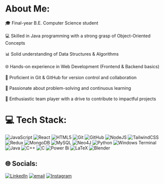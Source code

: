 #  About Me:
🎓 Final-year B.E. Computer Science student<br><br>💻 Skilled in Java programming with a strong grasp of Object-Oriented Concepts<br><br>📊 Solid understanding of Data Structures & Algorithms<br><br>🌐 Hands-on experience in Web Development (Frontend & Backend basics)<br><br>🔧 Proficient in Git & GitHub for version control and collaboration<br><br>🚀 Passionate about problem-solving and continuous learning<br><br>🤝 Enthusiastic team player with a drive to contribute to impactful projects


# 💻 Tech Stack:
![JavaScript](https://img.shields.io/badge/javascript-%23323330.svg?style=plastic&logo=javascript&logoColor=%23F7DF1E) ![React](https://img.shields.io/badge/react-%2320232a.svg?style=plastic&logo=react&logoColor=%2361DAFB) ![HTML5](https://img.shields.io/badge/html5-%23E34F26.svg?style=plastic&logo=html5&logoColor=white) ![Git](https://img.shields.io/badge/git-%23F05033.svg?style=plastic&logo=git&logoColor=white) ![GitHub](https://img.shields.io/badge/github-%23121011.svg?style=plastic&logo=github&logoColor=white) ![NodeJS](https://img.shields.io/badge/node.js-6DA55F?style=plastic&logo=node.js&logoColor=white) ![TailwindCSS](https://img.shields.io/badge/tailwindcss-%2338B2AC.svg?style=plastic&logo=tailwind-css&logoColor=white) ![Redux](https://img.shields.io/badge/redux-%23593d88.svg?style=plastic&logo=redux&logoColor=white) ![MongoDB](https://img.shields.io/badge/MongoDB-%234ea94b.svg?style=plastic&logo=mongodb&logoColor=white) ![MySQL](https://img.shields.io/badge/mysql-4479A1.svg?style=plastic&logo=mysql&logoColor=white) ![Neo4J](https://img.shields.io/badge/Neo4j-008CC1?style=plastic&logo=neo4j&logoColor=white) ![Python](https://img.shields.io/badge/python-3670A0?style=plastic&logo=python&logoColor=ffdd54) ![Windows Terminal](https://img.shields.io/badge/Windows%20Terminal-%234D4D4D.svg?style=plastic&logo=windows-terminal&logoColor=white) ![Java](https://img.shields.io/badge/java-%23ED8B00.svg?style=plastic&logo=openjdk&logoColor=white) ![C++](https://img.shields.io/badge/c++-%2300599C.svg?style=plastic&logo=c%2B%2B&logoColor=white) ![C](https://img.shields.io/badge/c-%2300599C.svg?style=plastic&logo=c&logoColor=white) ![Power Bi](https://img.shields.io/badge/power_bi-F2C811?style=plastic&logo=powerbi&logoColor=black) ![LaTeX](https://img.shields.io/badge/latex-%23008080.svg?style=plastic&logo=latex&logoColor=white) ![Blender](https://img.shields.io/badge/blender-%23F5792A.svg?style=plastic&logo=blender&logoColor=white)


## 🌐 Socials:
 [![LinkedIn](https://img.shields.io/badge/LinkedIn-%230077B5.svg?logo=linkedin&logoColor=white)](https://linkedin.com/in/nithesh-b-naik-a75621291) [![email](https://img.shields.io/badge/Email-D14836?logo=gmail&logoColor=white)](mailto:nitheshbnaik@gmail.com) [![Instagram](https://img.shields.io/badge/Instagram-%23E4405F.svg?logo=Instagram&logoColor=white)](https://instagram.com/ntsh.mp4)
